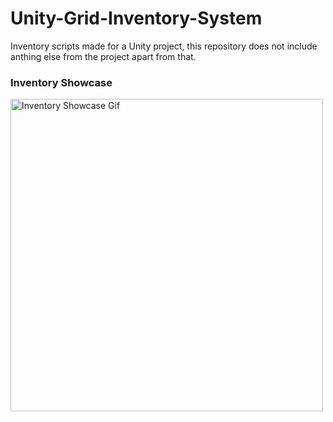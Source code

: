 # Unity-Grid-Inventory-System
Inventory scripts made for a Unity project, this repository does not include anthing else from the project apart from that.

### Inventory Showcase
<img src="https://github.com/lucas-ohlin/Unity-Inventory-Scripts/blob/master/GithubGif.gif" alt="Inventory Showcase Gif" title="Inventory Showcase Gif" width="500"/>
